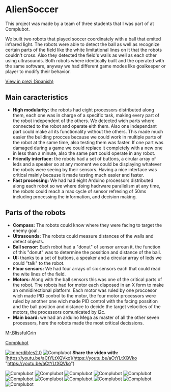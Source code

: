 # AlienSoccer

This project was made by a team of three students that I was part of at Complubot.

We built two robots that played soccer coordinately with a ball that emited infrared light.
The robots were able to detect the ball as well as recognize certain parts of the field like the white limitational lines on it that the robots couldn't cross. Also they detected the field's walls as well as each other using ultrasounds.
Both robots where identically built and the operated with the same software, anyway we had different game modes like goalkeeper or player to modify their behavior.

[View in prezi (Spanish)](https://prezi.com/view/UruUJdG32kYzkdQXmuUq "prezi")

## Main caracteristics
* **High modularity:** the robots had eight processors distributed along them, each one was in charge of a specific task, making every part of the robot independent of the others. We detected wich parts where connected to the robot and operate eith them. Also one independant part could make all its functionality without the others. This made much easier the building procces because we could work in multiple parts of the robot at the same time, also testing them was faster. If one part was damaged during a game we could replace it completely with a new one in less than a minute, also the same part could operate in any robot.
* **Friendly interface:** the robots had a set of buttons, a cirular array of leds and a speaker so at any moment we could be displaying whatever the robots were seeing by their sensors. Having a nice interface was critical mainly because it made testing much easier and faster.
* **Fast processing:** We had had eight Arduino processors distributed along each robot so we where doing hadrware parallelism at any time, the robots could reach a max cycle of sensor refresing of 50ms including processing the information, and decision making.

## Parts of the robots
* **Compass:** The robots could know where they were facing to target the enemy goal.
* **Ultrasounds:** The robots could measure distances of the walls and detect objects.
* **Ball sensor:** Each robot had a "donut" of sensor arroun it, the function of this "donut" was to determine the possition and distance of the ball.
* **UI:** thanks to a set of buttons, a speaker and a circular array of leds we could "talk" to the robot.
* **Floor sensors:** We had four arrays of six sensors each that could read the wite lines of the field.
* **Motors:** Along with the ball sensors this was one of the critical parts of the robot. The robots had for motor each disposed in an X form to make an omnidirectional platform. Each motor was ruled by one proccesor wich made PID control to the motor, the four motor processors were ruled by another one wich made PID control with the facing possition and the ball position and distance to decide the target velocities of the motors, the processors comunicated by i2c.
* **Main board:** we had an arduino Mega as master of all the other seven processors, here the robots made the most critical decissions.

[Mr.BlissfulGrin](http://www.mrblissfulgrin.com "mrblissfulgrin")

[Complubot](http://complubot.com/inicio/ "complubot")

[![Imperdibles2.0](http://img.youtube.com/vi/aCtYLtXQVko/0.jpg)](http://www.youtube.com/watch?v=aCtYLtXQVko) ![Complubot](./Logo.png "Complubot")
**Share the video with:** [https://youtu.be/aCtYLtXQVko](https://youtu.be/aCtYLtXQVko "https://youtu.be/aCtYLtXQVko")

![Complubot](./Poster/superior_01.jpg "Complubot")
![Complubot](./Poster/Robots_01.jpg "Complubot")
![Complubot](./Alien1.0/Fotos/Thecrew.JPG "Complubot")
![Complubot](./Alien1.0/Fotos/MotoresPlanta.png "Complubot")
![Complubot](./Alien1.0/Fotos/PlanataUltraSonidos.png "Complubot")
![Complubot](./Alien1.0/Fotos/plantabaja.png "Complubot")
![Complubot](./Alien1.0/Fotos/PlantaConAsa.png "Complubot")
![Complubot](./Alien1.0/Fotos/PlantaInfrarrojos.png "Complubot")
![Complubot](./Alien1.0/Media/DSC_0522.JPG "Complubot")
![Complubot](./Alien1.0/Poster/DSC_0601.JPG "Complubot")
![Complubot](./Alien1.0/Fotos/AlienSoccer.jpg "Complubot")
